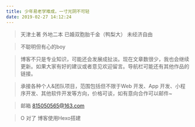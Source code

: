 ```yaml
---
title: 少年易老学难成，一寸光阴不可轻
date: 2019-02-27 14:12:24
---
```

> 天津土著 外地二本 已婚双胞胎千金（鸭梨大） 未经济自由

> 不聪明但有心的boy
 
> 博客不只是专业知识，可能还会发展成扯淡。现在文章数很少，我也会继续更新。如果大家有好的建议或者意见欢迎留言。导航栏可能还有其他作品的链接。

> 承接各种个人&团队项目，范围包括但不限于Web 开发、App 开发、小程序开发、其他软件开发等方向，价格可谈，如有意向合作可以邮件~ 

>邮箱 815050565@163.com

> O 对了 博客使用Hexo搭建 